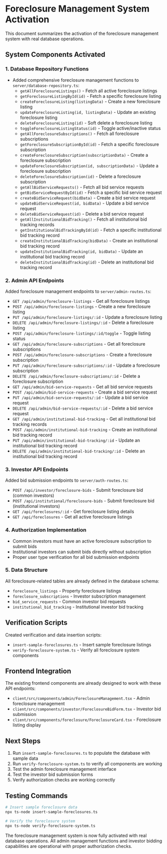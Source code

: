 # Foreclosure Management System Activation

This document summarizes the activation of the foreclosure management system with real database operations.

## System Components Activated

### 1. Database Repository Functions
- Added comprehensive foreclosure management functions to `server/database-repository.ts`:
  - `getAllForeclosureListings()` - Fetch all active foreclosure listings
  - `getForeclosureListingById(id)` - Fetch a specific foreclosure listing
  - `createForeclosureListing(listingData)` - Create a new foreclosure listing
  - `updateForeclosureListing(id, listingData)` - Update an existing foreclosure listing
  - `deleteForeclosureListing(id)` - Soft delete a foreclosure listing
  - `toggleForeclosureListingStatus(id)` - Toggle active/inactive status
  - `getAllForeclosureSubscriptions()` - Fetch all foreclosure subscriptions
  - `getForeclosureSubscriptionById(id)` - Fetch a specific foreclosure subscription
  - `createForeclosureSubscription(subscriptionData)` - Create a foreclosure subscription
  - `updateForeclosureSubscription(id, subscriptionData)` - Update a foreclosure subscription
  - `deleteForeclosureSubscription(id)` - Delete a foreclosure subscription
  - `getAllBidServiceRequests()` - Fetch all bid service requests
  - `getBidServiceRequestById(id)` - Fetch a specific bid service request
  - `createBidServiceRequest(bidData)` - Create a bid service request
  - `updateBidServiceRequest(id, bidData)` - Update a bid service request
  - `deleteBidServiceRequest(id)` - Delete a bid service request
  - `getAllInstitutionalBidTracking()` - Fetch all institutional bid tracking records
  - `getInstitutionalBidTrackingById(id)` - Fetch a specific institutional bid tracking record
  - `createInstitutionalBidTracking(bidData)` - Create an institutional bid tracking record
  - `updateInstitutionalBidTracking(id, bidData)` - Update an institutional bid tracking record
  - `deleteInstitutionalBidTracking(id)` - Delete an institutional bid tracking record

### 2. Admin API Endpoints
Added foreclosure management endpoints to `server/admin-routes.ts`:
- `GET /api/admin/foreclosure-listings` - Get all foreclosure listings
- `POST /api/admin/foreclosure-listings` - Create a new foreclosure listing
- `PUT /api/admin/foreclosure-listings/:id` - Update a foreclosure listing
- `DELETE /api/admin/foreclosure-listings/:id` - Delete a foreclosure listing
- `POST /api/admin/foreclosure-listings/:id/toggle` - Toggle listing status
- `GET /api/admin/foreclosure-subscriptions` - Get all foreclosure subscriptions
- `POST /api/admin/foreclosure-subscriptions` - Create a foreclosure subscription
- `PUT /api/admin/foreclosure-subscriptions/:id` - Update a foreclosure subscription
- `DELETE /api/admin/foreclosure-subscriptions/:id` - Delete a foreclosure subscription
- `GET /api/admin/bid-service-requests` - Get all bid service requests
- `POST /api/admin/bid-service-requests` - Create a bid service request
- `PUT /api/admin/bid-service-requests/:id` - Update a bid service request
- `DELETE /api/admin/bid-service-requests/:id` - Delete a bid service request
- `GET /api/admin/institutional-bid-tracking` - Get all institutional bid tracking records
- `POST /api/admin/institutional-bid-tracking` - Create an institutional bid tracking record
- `PUT /api/admin/institutional-bid-tracking/:id` - Update an institutional bid tracking record
- `DELETE /api/admin/institutional-bid-tracking/:id` - Delete an institutional bid tracking record

### 3. Investor API Endpoints
Added bid submission endpoints to `server/auth-routes.ts`:
- `POST /api/investor/foreclosure-bids` - Submit foreclosure bid (common investors)
- `POST /api/institutional/foreclosure-bids` - Submit foreclosure bid (institutional investors)
- `GET /api/foreclosures/:id` - Get foreclosure listing details
- `GET /api/foreclosures` - Get all active foreclosure listings

### 4. Authorization Implementation
- Common investors must have an active foreclosure subscription to submit bids
- Institutional investors can submit bids directly without subscription
- Proper user type verification for all bid submission endpoints

### 5. Data Structure
All foreclosure-related tables are already defined in the database schema:
- `foreclosure_listings` - Property foreclosure listings
- `foreclosure_subscriptions` - Investor subscription management
- `bid_service_requests` - Common investor bid requests
- `institutional_bid_tracking` - Institutional investor bid tracking

## Verification Scripts
Created verification and data insertion scripts:
- `insert-sample-foreclosures.ts` - Insert sample foreclosure listings
- `verify-foreclosure-system.ts` - Verify all foreclosure system components

## Frontend Integration
The existing frontend components are already designed to work with these API endpoints:
- `client/src/components/admin/ForeclosureManagement.tsx` - Admin foreclosure management
- `client/src/components/investor/ForeclosureBidForm.tsx` - Investor bid submission
- `client/src/components/foreclosure/ForeclosureCard.tsx` - Foreclosure listing display

## Next Steps
1. Run `insert-sample-foreclosures.ts` to populate the database with sample data
2. Run `verify-foreclosure-system.ts` to verify all components are working
3. Test the admin foreclosure management interface
4. Test the investor bid submission forms
5. Verify authorization checks are working correctly

## Testing Commands
```bash
# Insert sample foreclosure data
npx ts-node insert-sample-foreclosures.ts

# Verify the foreclosure system
npx ts-node verify-foreclosure-system.ts
```

The foreclosure management system is now fully activated with real database operations. All admin management functions and investor bidding capabilities are operational with proper authorization checks.